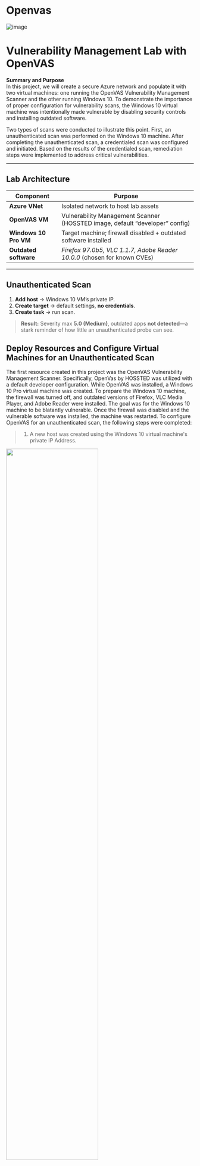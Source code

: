 # Openvas
![image](https://github.com/user-attachments/assets/e67ff0d6-4773-4f23-a6f8-6ed0e49b3cfc)



# Vulnerability Management Lab with OpenVAS

**Summary and Purpose**  
In this project, we will create a secure Azure network and populate it with two virtual machines: one running the OpenVAS Vulnerability Management Scanner and the other running Windows 10. To demonstrate the importance of proper configuration for vulnerability scans, the Windows 10 virtual machine was intentionally made vulnerable by disabling security controls and installing outdated software.

Two types of scans were conducted to illustrate this point. First, an unauthenticated scan was performed on the Windows 10 machine. After completing the unauthenticated scan, a credentialed scan was configured and initiated. Based on the results of the credentialed scan, remediation steps were implemented to address critical vulnerabilities.


---


## Lab Architecture

| Component | Purpose |
|-----------|---------|
| **Azure VNet**           | Isolated network to host lab assets |
| **OpenVAS VM**           | Vulnerability Management Scanner (HOSSTED image, default “developer” config) |
| **Windows 10 Pro VM**    | Target machine; firewall disabled + outdated software installed |
| **Outdated software**    | *Firefox 97.0b5, VLC 1.1.7, Adobe Reader 10.0.0* (chosen for known CVEs) |

---

<!-- img2 -->

## Unauthenticated Scan

1. **Add host** → Windows 10 VM’s private IP.  
2. **Create target** → default settings, **no credentials**.  
3. **Create task** → run scan.

> **Result:** Severity max **5.0 (Medium)**, outdated apps **not detected**—a stark reminder of how little an unauthenticated probe can see.

## Deploy Resources and Configure Virtual Machines for an Unauthenticated Scan

The first resource created in this project was the OpenVAS Vulnerability Management Scanner. Specifically, OpenVas by HOSSTED was utilized with a default developer configuration. While OpenVAS was installed, a Windows 10 Pro virtual machine was created.
To prepare the Windows 10 machine, the firewall was turned off, and outdated versions of Firefox, VLC Media Player, and Adobe Reader were installed. The goal was for the Windows 10 machine to be blatantly vulnerable. Once the firewall was disabled and the vulnerable software was installed, the machine was restarted.
To configure OpenVAS for an unauthenticated scan, the following steps were completed:
> 1. A new host was created using the Windows 10 virtual machine's private IP Address.

<img src="https://github.com/user-attachments/assets/0807411f-de83-400e-88c8-9268f5e99cc7" width="70%" />

<img src="https://github.com/user-attachments/assets/9930096d-42cd-439c-b8ec-991d8500078e" width="70%" />

> 2. A new target was created using the host from the previous step. All other configurations were left as default, and no credentials were provided to OpenVAS.
<img src="https://github.com/user-attachments/assets/9ed25b15-b9b0-4969-8326-9c25c86508a0" width="50%" />

> 3. A new task was created with the target from the previous step. Again, all other configurations were left as default for this scenario.
<img src="https://github.com/user-attachments/assets/d5892731-adc7-4ef3-8611-2a48ba9b746c" width="70%" />

## Results of the Unauthenticated Scan

Due to the scan being unauthenticated, the vulnerabilities found do not accurately reflect the vulnerabilities on the machine. The outdated software on the virtual machine is not reflected in this scan due to the limited capabilities inherent in unauthenticated scans. 
<img src="https://github.com/user-attachments/assets/9db2448b-052e-4445-a2e0-763c4898eed5" width="70%" />

<img src="https://github.com/user-attachments/assets/49f3f1e2-0b7a-4ecd-a7f8-92ffe204d32e" width="70%" />


## Configure Windows 10 for a Credentialed Scan
Several changes were needed to configure the Windows 10 machine for a credentialed scan. The first step was to verify the Domain, Private, and Public profiles for Windows Firewall, which were still disabled from the initial configuration.
The following steps were then completed:
> • Disable User Account Control.  
<img src="https://github.com/user-attachments/assets/6bd79514-6f7d-470f-936e-3bfdd5fb371e" width="70%" />

> • Enable Remote Registry.  
<img src="https://github.com/user-attachments/assets/a68ff251-6e8e-46a5-85bd-8d3b841fb966" width="70%" />

> • Navigate to the Windows Registry and create a new DWORD named `"LocalAccountTokenFilterPolicy"` and set the value to `"1"`.  
<img src="https://github.com/user-attachments/assets/cdca25bf-e429-47bf-8ced-3694c7bcf892" width="70%" />


> •	Restart the virtual machine.


## Configure OpenVAS for a Credentialed Scan
While the Windows 10 machine restarted, the following steps were completed to configure OpenVAS for a credentialed scan:
> 1. Create a new credential by providing the Windows 10 virtual machine's username and password to OpenVAS.  
<img src="https://github.com/user-attachments/assets/031e8bd0-16c8-4a6d-81d1-0ddebeaeacc6" width="60%" />

> 2. Clone the existing target by clicking the sheep icon under "Actions." Edit the cloned target and enable SMB by selecting the credentials created in the previous step.  
<img src="https://github.com/user-attachments/assets/0fb62f61-872d-4dc6-bf56-28585fed7af6" width="60%" />

> 3. Clone the existing task and edit the clone to use the credentialed target created in the previous step.  
<img src="https://github.com/user-attachments/assets/0239dee5-7691-45fd-a3c5-e7a87d508ef4" width="60%" />


## Results of the Credentialed Scan
The difference in vulnerabilities discovered during the unauthenticated and credentialed scans is night and day. The severity rating increased from 5.0 (medium) to 10.0 (high), and the credentialed scan returned 107 additional vulnerabilities.

The credentialed scan allowed OpenVAS to evaluate the system thoroughly, which included identifying vulnerabilities in the outdated software. To learn more about the vulnerabilities, OpenVAS provides a tab for Common Vulnerabilities and Exposures (CVEs). By including CVEs, OpenVAS allows for an easily digestible breakdown of each vulnerability. The breakdown includes a description, the score, vector, references, and remediations. 

<img src="https://github.com/user-attachments/assets/497ff3df-817d-403f-b299-671df94c1507" width="70%" />

<img src="https://github.com/user-attachments/assets/38356b9a-7e42-4cf3-ae7d-ce4ac8145df7" width="70%" />


## Remediation, Verification Scan, and Conclusion
To remediate most of the vulnerabilities found during the credentialed scan, the outdated software was uninstalled from the Windows 10 machine. Another credentialed scan was performed to verify that the implemented remediations resolved the expected vulnerabilities.
Based on the scan, the remediations succeeded, and a downward vulnerability trend was shown. By removing the outdated software, the number of vulnerabilities found by OpenVAS was reduced by 91. 

This project successfully demonstrated the configuration of OpenVAS and the subsequent remediation of vulnerabilities. The project also explained the importance of conducting credentialed scans when possible, as an unauthenticated scan does not accurately reflect the security of a system. Even though additional high-severity vulnerabilities remained on the verification scan, remediating those vulnerabilities was not within this project's scope.
<img src="https://github.com/user-attachments/assets/497ff3df-817d-403f-b299-671df94c1507" width="70%" />

<img src="https://github.com/user-attachments/assets/38356b9a-7e42-4cf3-ae7d-ce4ac8145df7" width="70%" />

## Reflection

This project was a valuable hands-on experience in vulnerability management, from initial scanner setup to remediation and verification. It deepened my understanding of how authenticated vs. unauthenticated scans differ in accuracy and scope, and reinforced the importance of credentialed access when assessing real-world risks.

OpenVAS was the second vulnerability management suite I’ve worked with, following Tenable Nessus. Each tool has broadened my technical perspective and sharpened my ability to evaluate system exposures across different environments.
Looking ahead, I plan to build out additional labs, including:
A Qualys Vulnerability Management environment for enterprise-level comparisons
A refreshed Tenable Nessus lab with new threat scenarios
A mini Active Directory lab to explore domain-based attack surfaces and vulnerability scanning in directory-integrated networks
These experiences are part of my ongoing effort to strengthen my cybersecurity skill set through applied learning and real-world tools.


![image](https://github.com/user-attachments/assets/02c78df2-8843-488e-84fd-786737e5005c)

